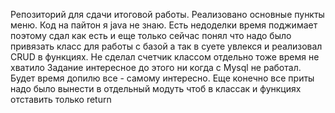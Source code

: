 Репозиторий для сдачи итоговой работы. Реализовано основные пункты меню. Код на пайтон я java не знаю. Есть недоделки время поджимает поэтому сдал как 
есть и еще только сейчас понял что надо было привязать класс для работы с базой а так в суете увлекся и реализовал CRUD в функциях. Не сделал счетчик 
классом отдельно тоже время не хватило Задание интересное до этого ни когда с Mysql не работал. Будет время допилю все - самому интересно. Еще конечно все приты надо было вынести в отдельный модуть чтоб в классак и функциях отставить только return
